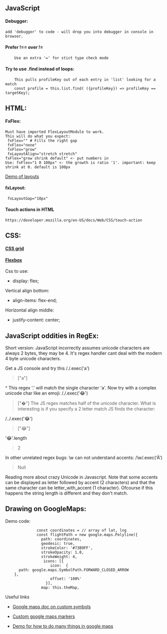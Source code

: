 ## JavaScript  
#### Debugger:                
    add 'debugger' to code - will drop you into debugger in console in browser.
#### Prefer !== over !=
        Use an extra '=' for stict type check mode
####  Try to use .find instead of loops:
        This pulls profileKey out of each entry in 'list' looking for a match
        const profile = this.list.find( ({profileKey}) => profileKey == targetKey);    

## HTML:                     
#### FxFlex:              
    Must have imported FlexLayoutModule to work.
    This will do what you expect:
     fxFlex="" # Fills the right gap
     fxFlex="none"         
     fxFlex="grow"         
     fxLayoutAlign="stretch stretch"
    fxFlex="grow shrink default" <- put numbers in
    Use: fxFlex="1 0 100px" <- the growth is ratio '1'. important: keep shrink at 0. default is 100px
[Demo of layouts](https://tburleson-layouts-demos.firebaseapp.com/#/docs)
                           
#### fxLayout:       
     fxLayoutGap="10px"
                           
#### Touch actions in HTML
    https://developer.mozilla.org/en-US/docs/Web/CSS/touch-action


## CSS:
#### [CSS grid](https://cssgridgarden.com/)
#### [Flexbox](https://css-tricks.com/snippets/css/a-guide-to-flexbox/#align-items)
Css to use:
* display: flex;

Vertical align bottom:
* align-items: flex-end;

Horizontal align middle:  
* justify-content: center;





## JavaScript oddities in RegEx:
Short version: JavaScript incorrectly assumes unicode characters are always 2 bytes, they may be 4. It's regex handler cant deal with the modern 4 byte unicode characters.

 Get a JS console and try this
/./.exec('a')
>["a"]

^ This regex '.' will match the single character 'a'.
Now try with a complex unicode char like an emoji:
/./.exec('😂')
> ["�"]
The JS regex matches half of the unicode character. 
What is interesting is if you specify a 2 letter match JS finds the character:

/../.exec('😂')
>["😂"]

'😂'.length
>2

In other unrelated regex bugs: \w can not understand accents:
/\w/.exec('Ä')
> Null

Reading more about crazy Unicode in Javascript. Note that some accents can be displayed as letter followed by accent (2 characters) and that the same character can be letter_with_accent (1 character). Ofcourse if this happens the string length is different and they don't match.

## Drawing on GoogleMaps:
Demo code:
```
              const coordinates = // array of lat, lng
              const flightPath = new google.maps.Polyline({
                path: coordinates,
                geodesic: true,
                strokeColor: '#73B9FF',
                strokeOpacity: 1.0,
                strokeWeight: 4,
                 icons: [{
                    icon:  {
      path: google.maps.SymbolPath.FORWARD_CLOSED_ARROW
    },
                    offset: '100%'
                  }],
                map: this.theMap,
```
Useful links

* [Google maps doc on custom symbols](https://developers.google.com/maps/documentation/javascript/symbols)

* [Custom google maps markers](https://levelup.gitconnected.com/how-to-create-custom-html-markers-on-google-maps-9ff21be90e4b)

* [Demo for how to do many things in google maps](https://ngmap.github.io/#/!control-simple.html)
